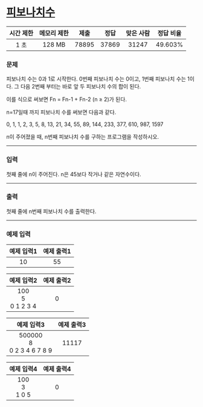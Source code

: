 # [피보나치수](https://www.acmicpc.net/problem/2747)

<div align = center>

| 시간 제한 | 메모리 제한 |  제출  | 정답  | 맞은 사람 | 정답 비율 |
| :-------: | :---------: | :----: | :---: | :-------: | :-------: |
|   1 초    |   128 MB    | 78895 | 37869 |   31247   |  49.603%  |

</div>

### 문제

피보나치 수는 0과 1로 시작한다. 0번째 피보나치 수는 0이고, 1번째 피보나치 수는 1이다. 그 다음 2번째 부터는 바로 앞 두 피보나치 수의 합이 된다.

이를 식으로 써보면 Fn = Fn-1 + Fn-2 (n ≥ 2)가 된다.

n=17일때 까지 피보나치 수를 써보면 다음과 같다.

0, 1, 1, 2, 3, 5, 8, 13, 21, 34, 55, 89, 144, 233, 377, 610, 987, 1597

n이 주어졌을 때, n번째 피보나치 수를 구하는 프로그램을 작성하시오.

---

### 입력

첫째 줄에 n이 주어진다. n은 45보다 작거나 같은 자연수이다.

---

### 출력

첫째 줄에 n번째 피보나치 수를 출력한다.

---

### 예제 입력

|      예제 입력1      | 예제 출력1 |
| :------------------: | :--------: |
| 10 |    55    |

|       예제 입력2        | 예제 출력2 |
| :---------------------: | :--------: |
| 100<br/>5<br/>0 1 2 3 4 |     0      |

|            예제 입력3            | 예제 출력3 |
| :------------------------------: | :--------: |
| 500000<br/>8<br/>0 2 3 4 6 7 8 9 |   11117    |

|     예제 입력4      | 예제 출력4 |
| :-----------------: | :--------: |
| 100<br/>3<br/>1 0 5 |     0      |
